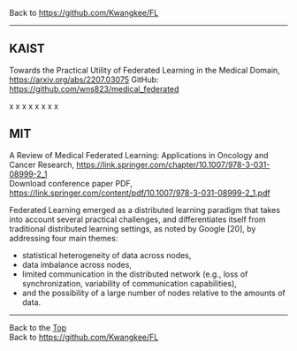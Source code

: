 Back to https://github.com/Kwangkee/FL
***

## KAIST
Towards the Practical Utility of Federated Learning in the Medical Domain, https://arxiv.org/abs/2207.03075
GitHub: https://github.com/wns823/medical_federated  


x
x
x
x
x
x
x
x



## MIT
A Review of Medical Federated Learning: Applications in Oncology and Cancer Research, https://link.springer.com/chapter/10.1007/978-3-031-08999-2_1  
Download conference paper PDF, https://link.springer.com/content/pdf/10.1007/978-3-031-08999-2_1.pdf

Federated Learning emerged as a distributed learning paradigm that takes into account several practical challenges, and differentiates itself from traditional distributed learning settings, as noted by Google [20], by addressing four main themes: 
- statistical heterogeneity of data across nodes, 
- data imbalance across nodes, 
- limited communication in the distributed network (e.g., loss of synchronization, variability of communication capabilities), 
- and the possibility of a large number of nodes relative to the amounts of data.

***
Back to the [Top](#list)  
Back to https://github.com/Kwangkee/FL
